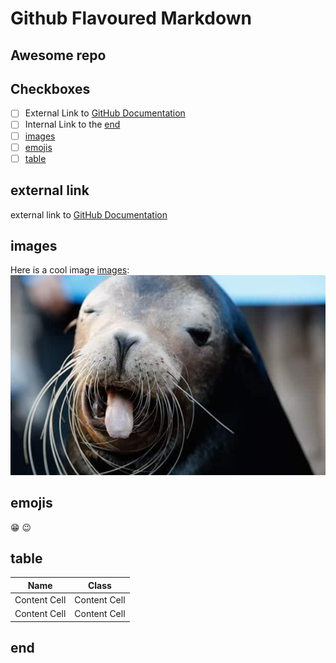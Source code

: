 # Github Flavoured Markdown

## Awesome repo

## Checkboxes

- [ ] External Link to [GitHub Documentation](#external-link)
- [ ] Internal Link to the [end](#end)
- [ ] [images](#images)
- [ ] [emojis](#emojis)
- [ ] [table](#table)

## external link

external link to [GitHub Documentation](https://help.github.com/en)

## images

Here is a cool image [images](/images):
![Happy animals)](images/foca.jpg)

## emojis

:grin:
:wink:

## table

| Name | Class |
| ------------- | ------------- |
| Content Cell  | Content Cell  |
| Content Cell  | Content Cell  |

## end